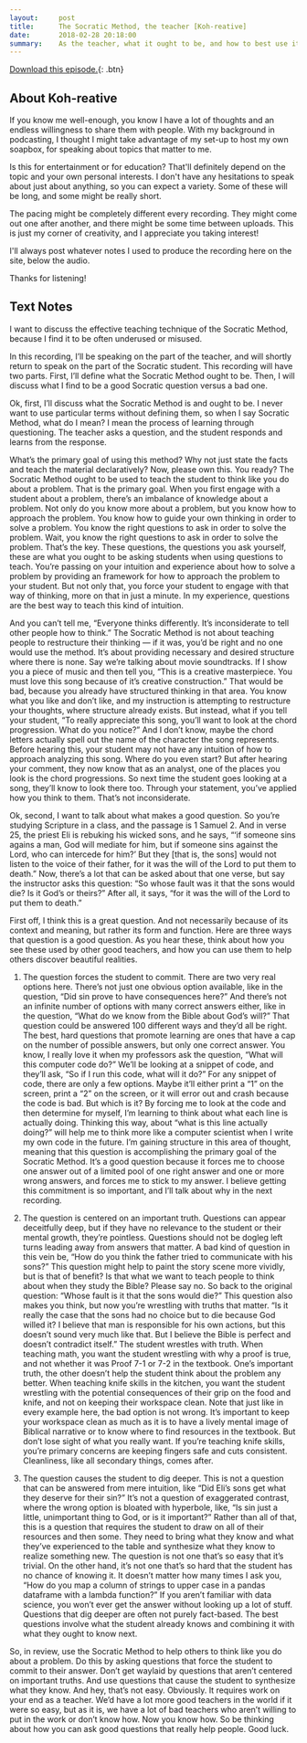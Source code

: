 ```yaml
---
layout:     post
title:      The Socratic Method, the teacher [Koh-reative]
date:       2018-02-28 20:18:00
summary:    As the teacher, what it ought to be, and how to best use it.
---
```


[Download this episode.](http://www.joshuakoh.me/koh-reative-audio/01%20Socratic%20Method,%20the%20teacher.mp3){: .btn}

## About Koh-reative

If you know me well-enough, you know I have a lot of thoughts and an endless willingness to share them with people. With my background in podcasting, I thought I might take advantage of my set-up to host my own soapbox, for speaking about topics that matter to me.

Is this for entertainment or for education? That'll definitely depend on the topic and your own personal interests. I don't have any hesitations to speak about just about anything, so you can expect a variety. Some of these will be long, and some might be really short.

The pacing might be completely different every recording. They might come out one after another, and there might be some time between uploads. This is just my corner of creativity, and I appreciate you taking interest!

I'll always post whatever notes I used to produce the recording here on the site, below the audio. 

Thanks for listening!

## Text Notes

I want to discuss the effective teaching technique of the Socratic Method, because I find it to be often underused or misused. 
    
In this recording, I’ll be speaking on the part of the teacher, and will shortly return to speak on the part of the Socratic student. This recording will have two parts. First, I’ll define what the Socratic Method ought to be. Then, I will discuss what I find to be a good Socratic question versus a bad one.
    
Ok, first, I’ll discuss what the Socratic Method is and ought to be. I never want to use particular terms without defining them, so when I say Socratic Method, what do I mean? I mean the process of learning through questioning. The teacher asks a question, and the student responds and learns from the response. 

What’s the primary goal of using this method? Why not just state the facts and teach the material declaratively? Now, please own this. You ready? The Socratic Method ought to be used to teach the student to think like you do about a problem. That is the primary goal. When you first engage with a student about a problem, there’s an imbalance of knowledge about a problem. Not only do you know more about a problem, but you know how to approach the problem. You know how to guide your own thinking in order to solve a problem. You know the right questions to ask in order to solve the problem. Wait, you know the right questions to ask in order to solve the problem. That’s the key. These questions, the questions you ask yourself, these are what you ought to be asking students when using questions to teach. You’re passing on your intuition and experience about how to solve a problem by providing an framework for how to approach the problem to your student. But not only that, you force your student to engage with that way of thinking, more on that in just a minute. In my experience, questions are the best way to teach this kind of intuition.

And you can’t tell me, “Everyone thinks differently. It’s inconsiderate to tell other people how to think.” The Socratic Method is not about teaching people to restructure their thinking — if it was, you’d be right and no one would use the method. It’s about providing necessary and desired structure where there is none. Say we’re talking about movie soundtracks. If I show you a piece of music and then tell you, “This is a creative masterpiece. You must love this song because of it’s creative construction.” That would be bad, because you already have structured thinking in that area. You know what you like and don’t like, and my instruction is attempting to restructure your thoughts, where structure already exists. But instead, what if you tell your student, “To really appreciate this song, you’ll want to look at the chord progression. What do you notice?” And I don’t know, maybe the chord letters actually spell out the name of the character the song represents. Before hearing this, your student may not have any intuition of how to approach analyzing this song. Where do you even start? But after hearing your comment, they now know that as an analyst, one of the places you look is the chord progressions. So next time the student goes looking at a song, they’ll know to look there too. Through your statement, you’ve applied how you think to them. That’s not inconsiderate.  

Ok, second, I want to talk about what makes a good question. So you’re studying Scripture in a class, and the passage is 1 Samuel 2. And in verse 25, the priest Eli is rebuking his wicked sons, and he says, “‘if someone sins agains a man, God will mediate for him, but if someone sins against the Lord, who can intercede for him?’ But they [that is, the sons] would not listen to the voice of their father, for it was the will of the Lord to put them to death.” Now, there’s a lot that can be asked about that one verse, but say the instructor asks this question: “So whose fault was it that the sons would die? Is it God’s or theirs?” After all, it says, “for it was the will of the Lord to put them to death.”
    
First off, I think this is a great question. And not necessarily because of its context and meaning, but rather its form and function. Here are three ways that question is a good question. As you hear these, think about how you see these used by other good teachers, and how you can use them to help others discover beautiful realities.

1) The question forces the student to commit. There are two very real options here. There’s not just one obvious option available, like in the question, “Did sin prove to have consequences here?” And there’s not an infinite number of options with many correct answers either, like in the question, “What do we know from the Bible about God’s will?” That question could be answered 100 different ways and they’d all be right. The best, hard questions that promote learning are ones that have a cap on the number of possible answers, but only one correct answer. You know, I really love it when my professors ask the question, “What will this computer code do?” We’ll be looking at a snippet of code, and they’ll ask, “So if I run this code, what will it do?” For any snippet of code, there are only a few options. Maybe it’ll either print a “1” on the screen, print a “2” on the screen, or it will error out and crash because the code is bad. But which is it? By forcing me to look at the code and then determine for myself, I’m learning to think about what each line is actually doing. Thinking this way, about “what is this line actually doing?” will help me to think more like a computer scientist when I write my own code in the future. I’m gaining structure in this area of thought, meaning that this question is accomplishing the primary goal of the Socratic Method. It’s a good question because it forces me to choose one answer out of a limited pool of one right answer and one or more wrong answers, and forces me to stick to my answer. I believe getting this commitment is so important, and I’ll talk about why in the next recording.

2) The question is centered on an important truth. Questions can appear deceitfully deep, but if they have no relevance to the student or their mental growth, they’re pointless. Questions should not be dogleg left turns leading away from answers that matter. A bad kind of question in this vein be, “How do you think the father tried to communicate with his sons?” This question might help to paint the story scene more vividly, but is that of benefit? Is that what we want to teach people to think about when they study the Bible? Please say no. So back to the original question: “Whose fault is it that the sons would die?” This question also makes you think, but now you’re wrestling with truths that matter. “Is it really the case that the sons had no choice but to die because God willed it? I believe that man is responsible for his own actions, but this doesn’t sound very much like that. But I believe the Bible is perfect and doesn’t contradict itself.” The student wrestles with truth. When teaching math, you want the student wrestling with why a proof is true, and not whether it was Proof 7-1 or 7-2 in the textbook. One’s important truth, the other doesn’t help the student think about the problem any better. When teaching knife skills in the kitchen, you want the student wrestling with the potential consequences of their grip on the food and knife, and not on keeping their workspace clean. Note that just like in every example here, the bad option is not wrong. It’s important to keep your workspace clean as much as it is to have a lively mental image of Biblical narrative or to know where to find resources in the textbook. But don’t lose sight of what you really want. If you’re teaching knife skills, you’re primary concerns are keeping fingers safe and cuts consistent. Cleanliness, like all secondary things, comes after.

3) The question causes the student to dig deeper. This is not a question that can be answered from mere intuition, like “Did Eli’s sons get what they deserve for their sin?” It’s not a question of exaggerated contrast, where the wrong option is bloated with hyperbole, like, “Is sin just a little, unimportant thing to God, or is it important?” Rather than all of that, this is a question that requires the student to draw on all of their resources and then some. They need to bring what they know and what they’ve experienced to the table and synthesize what they know to realize something new. The question is not one that’s so easy that it’s trivial. On the other hand, it’s not one that’s so hard that the student has no chance of knowing it. It doesn’t matter how many times I ask you, “How do you map a column of strings to upper case in a pandas dataframe with a lambda function?” If you aren’t familiar with data science, you won’t ever get the answer without looking up a lot of stuff. Questions that dig deeper are often not purely fact-based. The best questions involve what the student already knows and combining it with what they ought to know next. 

So, in review, use the Socratic Method to help others to think like you do about a problem. Do this by asking questions that force the student to commit to their answer. Don’t get waylaid by questions that aren’t centered on important truths. And use questions that cause the student to synthesize what they know. And hey, that’s not easy. Obviously. It requires work on your end as a teacher. We’d have a lot more good teachers in the world if it were so easy, but as it is, we have a lot of bad teachers who aren’t willing to put in the work or don’t know how. Now you know how. So be thinking about how you can ask good questions that really help people. Good luck.
